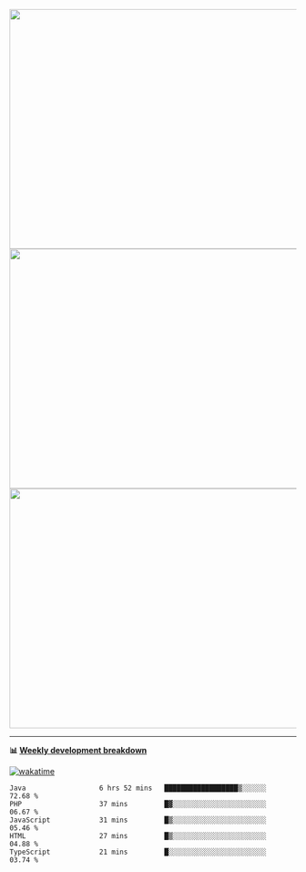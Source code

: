 <p float="left" align="middle"><img src="https://user-images.githubusercontent.com/56089155/195064669-12bd89bb-53c9-44b1-9fd8-993f93f585e1.png" width="600px" height="420px">
<img src="https://user-images.githubusercontent.com/56089155/195064706-c37aa3c8-f669-46c9-abba-1eadcbb910c5.png" width="600px" height="420px">
<img src="https://user-images.githubusercontent.com/56089155/195064753-0de674c7-4fc7-4831-a8a5-402e19cc77be.png" width="600px" height="420px"></p>

<hr />

**📊 [Weekly development breakdown](https://wakatime.com/@Ari24)**

[![wakatime](https://wakatime.com/badge/user/ca34c016-707f-4382-84cf-1823913a1423.svg)](https://wakatime.com/@ca34c016-707f-4382-84cf-1823913a1423)

<!--START_SECTION:waka-->

```text
Java                  6 hrs 52 mins   ██████████████████▒░░░░░░   72.68 %
PHP                   37 mins         █▓░░░░░░░░░░░░░░░░░░░░░░░   06.67 %
JavaScript            31 mins         █▒░░░░░░░░░░░░░░░░░░░░░░░   05.46 %
HTML                  27 mins         █▒░░░░░░░░░░░░░░░░░░░░░░░   04.88 %
TypeScript            21 mins         █░░░░░░░░░░░░░░░░░░░░░░░░   03.74 %
```

<!--END_SECTION:waka-->
